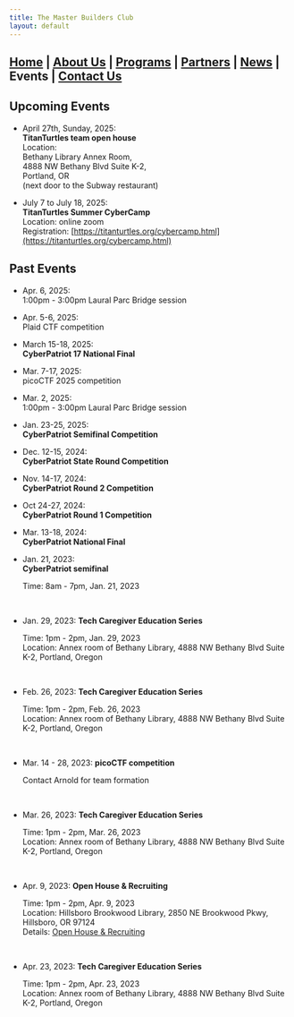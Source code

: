 ```yaml
---
title: The Master Builders Club
layout: default
---
```


## [Home](./index.html) | [About Us](./about.html) | [Programs](./programs.html) | [Partners](./partners.html) | [News](./news.html) | **Events** | [Contact Us](./contacts.html)


## Upcoming Events

* April 27th, Sunday, 2025:\
  **TitanTurtles team open house**\
  Location: \
  Bethany Library Annex Room, \
  4888 NW Bethany Blvd Suite K-2, \
  Portland, OR \
  (next door to the Subway restaurant)

* July 7 to July 18, 2025:\
  **TitanTurtles Summer CyberCamp**\
  Location: online zoom\
  Registration: [https://titanturtles.org/cybercamp.html](https://titanturtles.org/cybercamp.html)

## Past Events

* Apr. 6, 2025: \
  1:00pm - 3:00pm
  Laural Parc Bridge session

* Apr. 5-6, 2025: \
  Plaid CTF competition

* March 15-18, 2025: \
  **CyberPatriot 17 National Final**

* Mar. 7-17, 2025: \
  picoCTF 2025 competition

* Mar. 2, 2025: \
  1:00pm - 3:00pm
  Laural Parc Bridge session
  
* Jan. 23-25, 2025: \
  **CyberPatriot Semifinal Competition**
  
* Dec. 12-15, 2024: \
  **CyberPatriot State Round Competition**
  
* Nov. 14-17, 2024: \
  **CyberPatriot Round 2 Competition**

* Oct 24-27, 2024: \
  **CyberPatriot Round 1 Competition**
  
* Mar. 13-18, 2024: \
  **CyberPatriot National Final**
  
* Jan. 21, 2023: \
  **CyberPatriot semifinal**

  Time: 8am - 7pm, Jan. 21, 2023
  <p>&nbsp;</p> 
  
* Jan. 29, 2023: **Tech Caregiver Education Series**
  
  Time: 1pm - 2pm, Jan. 29, 2023\
  Location: Annex room of Bethany Library, 4888 NW Bethany Blvd Suite K-2, Portland, Oregon
  <p>&nbsp;</p>  

* Feb. 26, 2023: **Tech Caregiver Education Series**

  Time: 1pm - 2pm, Feb. 26, 2023\
  Location: Annex room of Bethany Library, 4888 NW Bethany Blvd Suite K-2, Portland, Oregon
  <p>&nbsp;</p>
  
* Mar. 14 - 28, 2023: **picoCTF competition**

  Contact Arnold for team formation
  <p>&nbsp;</p>
  
* Mar. 26, 2023: **Tech Caregiver Education Series**

  Time: 1pm - 2pm, Mar. 26, 2023\
  Location: Annex room of Bethany Library, 4888 NW Bethany Blvd Suite K-2, Portland, Oregon
  <p>&nbsp;</p> 
  
* Apr. 9, 2023: **Open House & Recruiting**
    
  Time: 1pm - 2pm, Apr. 9, 2023\
  Location: Hillsboro Brookwood Library, 2850 NE Brookwood Pkwy, Hillsboro, OR 97124\
  Details: [Open House & Recruiting](./apply.html)
  <p>&nbsp;</p>  
  
* Apr. 23, 2023: **Tech Caregiver Education Series**

  Time: 1pm - 2pm, Apr. 23, 2023\
  Location: Annex room of Bethany Library, 4888 NW Bethany Blvd Suite K-2, Portland, Oregon
  <p>&nbsp;</p> 
